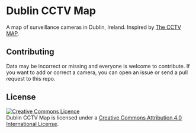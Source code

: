 # Dublin CCTV Map

A map of surveillance cameras in Dublin, Ireland. Inspired by [The CCTV MAP](https://thecctvmap.wordpress.com).

## Contributing
Data may be incorrect or missing and everyone is welcome to contribute. If you want to add or correct a camera, you can open an issue or send a pull request to this repo.

## License
<a rel="license" href="http://creativecommons.org/licenses/by/4.0/"><img alt="Creative Commons Licence" style="border-width:0" src="https://i.creativecommons.org/l/by/4.0/88x31.png" /></a><br /><span xmlns:dct="http://purl.org/dc/terms/" href="http://purl.org/dc/dcmitype/Dataset" property="dct:title" rel="dct:type">Dublin CCTV Map</span> is licensed under a <a rel="license" href="http://creativecommons.org/licenses/by/4.0/">Creative Commons Attribution 4.0 International License</a>.

